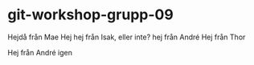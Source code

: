 # git-workshop-grupp-09
Hejdå från Mae
Hej hej från Isak, eller inte?
hej från André
Hej från Thor

Hej från André igen